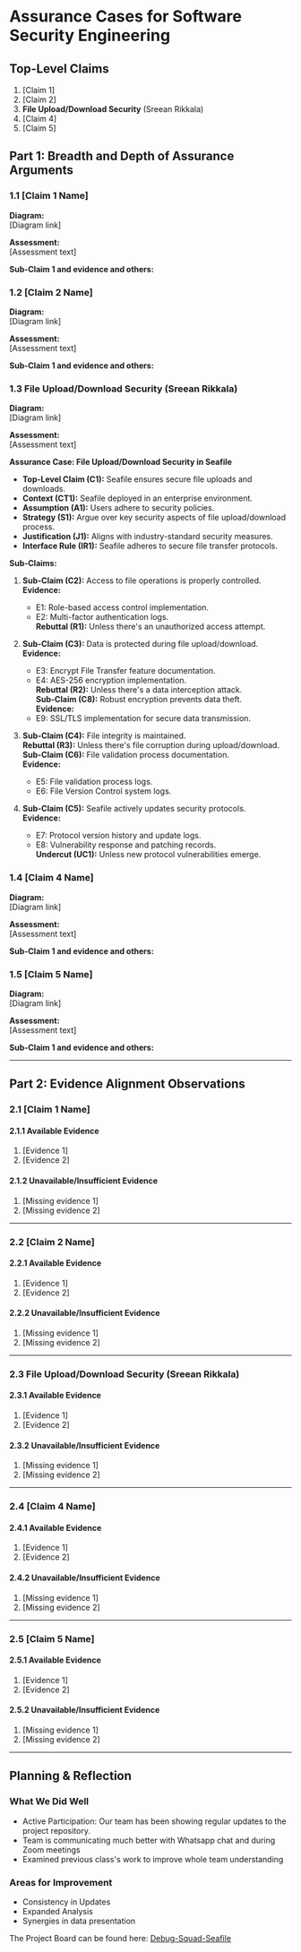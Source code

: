 # Assurance Cases for Software Security Engineering

## Top-Level Claims

1. [Claim 1]
2. [Claim 2]
3. **File Upload/Download Security** (Sreean Rikkala)
4. [Claim 4]
5. [Claim 5]

## Part 1: Breadth and Depth of Assurance Arguments

### 1.1 [Claim 1 Name]

**Diagram:**  
[Diagram link]

**Assessment:**  
[Assessment text]

**Sub-Claim 1 and evidence and others:**



### 1.2 [Claim 2 Name]

**Diagram:**  
[Diagram link]

**Assessment:**  
[Assessment text]

**Sub-Claim 1 and evidence and others:**



### 1.3 File Upload/Download Security (Sreean Rikkala)

**Diagram:**  
[Diagram link]

**Assessment:**  
[Assessment text]


**Assurance Case: File Upload/Download Security in Seafile**

- **Top-Level Claim (C1):** Seafile ensures secure file uploads and downloads.
- **Context (CT1):** Seafile deployed in an enterprise environment.
- **Assumption (A1):** Users adhere to security policies.
- **Strategy (S1):** Argue over key security aspects of file upload/download process.
- **Justification (J1):** Aligns with industry-standard security measures.
- **Interface Rule (IR1):** Seafile adheres to secure file transfer protocols.

**Sub-Claims:**

1. **Sub-Claim (C2):** Access to file operations is properly controlled.  
   **Evidence:**  
   - E1: Role-based access control implementation.  
   - E2: Multi-factor authentication logs.  
   **Rebuttal (R1):** Unless there's an unauthorized access attempt.

2. **Sub-Claim (C3):** Data is protected during file upload/download.  
   **Evidence:**  
   - E3: Encrypt File Transfer feature documentation.  
   - E4: AES-256 encryption implementation.  
   **Rebuttal (R2):** Unless there's a data interception attack.  
   **Sub-Claim (C8):** Robust encryption prevents data theft.  
   **Evidence:**  
   - E9: SSL/TLS implementation for secure data transmission.

3. **Sub-Claim (C4):** File integrity is maintained.  
   **Rebuttal (R3):** Unless there's file corruption during upload/download.  
   **Sub-Claim (C6):** File validation process documentation.  
   **Evidence:**  
   - E5: File validation process logs.  
   - E6: File Version Control system logs.

4. **Sub-Claim (C5):** Seafile actively updates security protocols.  
   **Evidence:**  
   - E7: Protocol version history and update logs.  
   - E8: Vulnerability response and patching records.  
   **Undercut (UC1):** Unless new protocol vulnerabilities emerge.



### 1.4 [Claim 4 Name]

**Diagram:**  
[Diagram link]

**Assessment:**  
[Assessment text]

**Sub-Claim 1 and evidence and others:**


### 1.5 [Claim 5 Name]

**Diagram:**  
[Diagram link]

**Assessment:**  
[Assessment text]

**Sub-Claim 1 and evidence and others:**

---

## Part 2: Evidence Alignment Observations

### 2.1 [Claim 1 Name]

#### 2.1.1 Available Evidence
1. [Evidence 1]
2. [Evidence 2]

#### 2.1.2 Unavailable/Insufficient Evidence
1. [Missing evidence 1]
2. [Missing evidence 2]

---

### 2.2 [Claim 2 Name]

#### 2.2.1 Available Evidence
1. [Evidence 1]
2. [Evidence 2]

#### 2.2.2 Unavailable/Insufficient Evidence
1. [Missing evidence 1]
2. [Missing evidence 2]

---

### 2.3 File Upload/Download Security (Sreean Rikkala)

#### 2.3.1 Available Evidence
1. [Evidence 1]
2. [Evidence 2]

#### 2.3.2 Unavailable/Insufficient Evidence
1. [Missing evidence 1]
2. [Missing evidence 2]

---

### 2.4 [Claim 4 Name]

#### 2.4.1 Available Evidence
1. [Evidence 1]
2. [Evidence 2]

#### 2.4.2 Unavailable/Insufficient Evidence
1. [Missing evidence 1]
2. [Missing evidence 2]

---

### 2.5 [Claim 5 Name]

#### 2.5.1 Available Evidence
1. [Evidence 1]
2. [Evidence 2]

#### 2.5.2 Unavailable/Insufficient Evidence
1. [Missing evidence 1]
2. [Missing evidence 2]

---


## Planning & Reflection

### What We Did Well
* Active Participation: Our team has been showing regular updates to the project repository.
* Team is communicating much better with Whatsapp chat and during Zoom meetings
* Examined previous class's work to improve whole team understanding
  

### Areas for Improvement
* Consistency in Updates
* Expanded Analysis
* Synergies in data presentation

The Project Board can be found here: [Debug-Squad-Seafile](https://github.com/users/gprasanthi9/projects/3/views/1)
